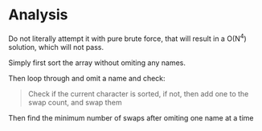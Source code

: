 # Analysis
Do not literally attempt it with pure brute force, that will result in a O(N<sup>4</sup>) solution, which will not pass.

Simply first sort the array without omiting any names.

Then loop through and omit a name and check:

> Check if the current character is sorted, if not, then add one to the swap count, and swap them

Then find the minimum number of swaps after omiting one name at a time
